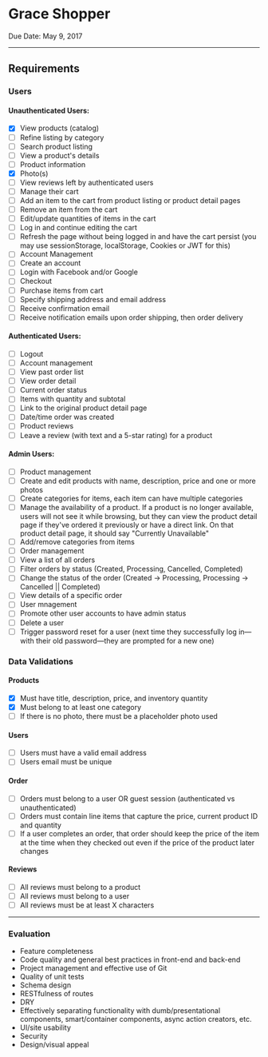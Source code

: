 # Grace Shopper

Due Date: May 9, 2017

----

## Requirements

### Users

#### Unauthenticated Users:

* [x] View products (catalog)
 * [ ] Refine listing by category
 * [ ] Search product listing
 * [ ] View a product's details
 * [ ] Product information
 * [x] Photo(s)
 * [ ] View reviews left by authenticated users
* [ ] Manage their cart
 * [ ] Add an item to the cart from product listing or product detail pages
 * [ ] Remove an item from the cart
 * [ ] Edit/update quantities of items in the cart
 * [ ] Log in and continue editing the cart
 * [ ] Refresh the page without being logged in and have the cart persist (you may use sessionStorage, localStorage, Cookies or JWT for this)
* [ ] Account Management
 * [ ] Create an account
 * [ ] Login with Facebook and/or Google
* [ ] Checkout
 * [ ] Purchase items from cart
 * [ ] Specify shipping address and email address
 * [ ] Receive confirmation email
 * [ ] Receive notification emails upon order shipping, then order delivery

#### Authenticated Users:
* [ ] Logout
* [ ] Account management
 * [ ] View past order list
 * [ ] View order detail
 * [ ] Current order status
 * [ ] Items with quantity and subtotal
 * [ ] Link to the original product detail page
 * [ ] Date/time order was created
* [ ] Product reviews
 * [ ] Leave a review (with text and a 5-star rating) for a product

#### Admin Users:
* [ ] Product management
 * [ ] Create and edit products with name, description, price and one or more photos
 * [ ] Create categories for items, each item can have multiple categories
 * [ ] Manage the availability of a product. If a product is no longer available, users will not see it while browsing, but they can view the product detail page if they've ordered it previously or have a direct link. On that product detail page, it should say "Currently Unavailable"
 * [ ] Add/remove categories from items
* [ ] Order management
 * [ ] View a list of all orders
 * [ ] Filter orders by status (Created, Processing, Cancelled, Completed)
 * [ ] Change the status of the order (Created -> Processing, Processing -> Cancelled || Completed)
 * [ ] View details of a specific order
* [ ] User mnagement
 * [ ] Promote other user accounts to have admin status
 * [ ] Delete a user
 * [ ] Trigger password reset for a user (next time they successfully log in—with their old password—they are prompted for a new one)

### Data Validations

#### Products

* [x] Must have title, description, price, and inventory quantity
* [x] Must belong to at least one category
* [ ] If there is no photo, there must be a placeholder photo used

#### Users

* [ ] Users must have a valid email address
* [ ] Users email must be unique

#### Order

* [ ] Orders must belong to a user OR guest session (authenticated vs unauthenticated)
* [ ] Orders must contain line items that capture the price, current product ID and quantity
* [ ] If a user completes an order, that order should keep the price of the item at the time when they checked out even if the price of the product later changes

#### Reviews

* [ ] All reviews must belong to a product
* [ ] All reviews must belong to a user
* [ ] All reviews must be at least X characters

----

### Evaluation

* Feature completeness
* Code quality and general best practices in front-end and back-end
* Project management and effective use of Git
* Quality of unit tests
* Schema design
* RESTfulness of routes
* DRY
* Effectively separating functionality with dumb/presentational components, smart/container components, async action creators, etc.
* UI/site usability
* Security
* Design/visual appeal
